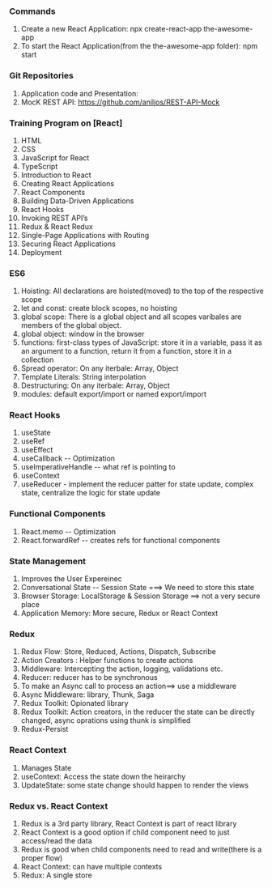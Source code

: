 ### Commands

1. Create a new React Application: npx create-react-app the-awesome-app
2. To start the React Application(from the the-awesome-app folder): npm start


### Git Repositories

1. Application code and Presentation: 
2. MocK REST API: https://github.com/aniljos/REST-API-Mock

### Training Program on [React]


1.  HTML
2.  CSS
3.  JavaScript for React
4.  TypeScript
5.  Introduction to React
6.  Creating React Applications
7.  React Components  
8.  Building Data-Driven Applications
9.  React Hooks
10. Invoking REST API’s
11. Redux & React Redux
12. Single-Page Applications with Routing
13. Securing React Applications
14. Deployment


### ES6

1. Hoisting: All declarations are hoisted(moved) to the top of the respective scope
2. let and const:  create block scopes, no hoisting
3. global scope: There is a global object and all scopes varibales are members of the global object.
4. global object: window in the browser
5. functions: first-class types of JavaScript: store it in a variable, pass it as an argument to a function, return it from a function, store it in a collection 
6. Spread operator: On any iterbale: Array, Object
7. Template Literals: String interpolation
8. Destructuring: On any iterbale: Array, Object
9. modules: default export/import or named export/import


### React Hooks

1. useState
2. useRef
3. useEffect
4. useCallback -- Optimization
5. useImperativeHandle -- what ref is pointing to 
6. useContext
7. useReducer - implement the reducer patter for state update, complex state, centralize the logic for state update
 

### Functional Components

1. React.memo -- Optimization
2. React.forwardRef -- creates refs for functional components


### State Management

1. Improves the User Expereinec
2. Conversational State -- Session State ===> We need to store this state
3. Browser Storage: LocalStorage & Session Storage ==> not a very secure place
4. Application Memory: More secure, Redux or React Context

### Redux

1. Redux Flow:  Store, Reduced, Actions, Dispatch, Subscribe
2. Action Creators : Helper functions to create actions
3. Middleware: Intercepting the action, logging, validations etc.
4. Reducer: reducer has to be synchronous
5. To make an Async call to process an action==> use a middleware
6. Async Middleware: library, Thunk, Saga
7. Redux Toolkit: Opionated library
8. Redux Toolkit: Action creators, in the reducer the state can be directly changed, async oprations using thunk is simplified
9. Redux-Persist
 

### React Context

1. Manages State
2. useContext: Access the state down the heirarchy
3. UpdateState: some state change should happen to render the views 


### Redux vs. React Context

1. Redux is a 3rd party library, React Context is part of react library
2. React Context is a good option if child component need to just access/read the data
3. Redux is good when child components need to read and write(there is a proper flow)
4. React Context: can have multiple contexts
5. Redux: A single store